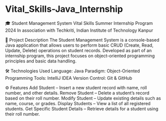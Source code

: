 # Vital_Skills-Java_Internship

🎓 Student Management System
Vital Skills Summer Internship Program 2024
In association with Techkriti, Indian Institute of Technology Kanpur

📌 Project Description
The Student Management System is a console-based Java application that allows users to perform basic CRUD (Create, Read, Update, Delete) operations on student records. Developed as part of an internship program, this project focuses on object-oriented programming principles and basic data handling.

🛠️ Technologies Used
Language: Java
Paradigm: Object-Oriented Programming
Tools: IntelliJ IDEA
Version Control: Git & GitHub

⚙️ Features
Add Student – Insert a new student record with name, roll number, and other details.
Remove Student – Delete a student’s record based on their roll number.
Modify Student – Update existing details such as name, course, or grades.
Display Students – View a list of all registered students.
Get Specific Student Details – Retrieve details for a student using their roll number.
